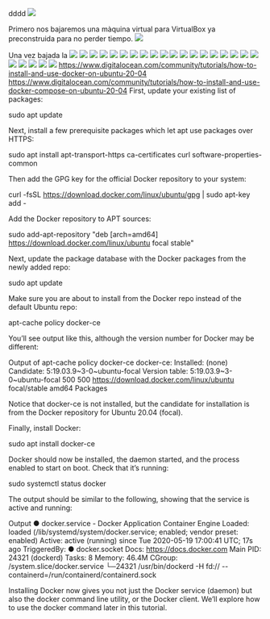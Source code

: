 dddd
![](imagenes/grail.png)

Primero nos bajaremos una màquina virtual para VirtualBox ya preconstruida para no perder tiempo.
![](imagenes/1.PNG)

Una vez bajada la
![](imagenes/2.PNG)
![](imagenes/3.PNG)
![](imagenes/4.PNG)
![](imagenes/5.PNG)
![](imagenes/6.PNG)
![](imagenes/8.PNG)
![](imagenes/9.PNG)
![](imagenes/10.PNG)
![](imagenes/11.PNG)
![](imagenes/12.PNG)
![](imagenes/13.PNG)
![](imagenes/14.PNG)
![](imagenes/15.PNG)
![](imagenes/16.PNG)
![](imagenes/17.PNG)
![](imagenes/18.PNG)
![](imagenes/19.PNG)
![](imagenes/20.PNG)
![](imagenes/21.PNG)
![](imagenes/22.PNG)
![](imagenes/23.PNG)
![](imagenes/24.PNG)
![](imagenes/10.PNG)
![](imagenes/10.PNG)
https://www.digitalocean.com/community/tutorials/how-to-install-and-use-docker-on-ubuntu-20-04
https://www.digitalocean.com/community/tutorials/how-to-install-and-use-docker-compose-on-ubuntu-20-04
First, update your existing list of packages:

sudo apt update
 
Next, install a few prerequisite packages which let apt use packages over HTTPS:

sudo apt install apt-transport-https ca-certificates curl software-properties-common
 
Then add the GPG key for the official Docker repository to your system:

curl -fsSL https://download.docker.com/linux/ubuntu/gpg | sudo apt-key add -
 
Add the Docker repository to APT sources:

sudo add-apt-repository "deb [arch=amd64] https://download.docker.com/linux/ubuntu focal stable"
 
Next, update the package database with the Docker packages from the newly added repo:

sudo apt update
 
Make sure you are about to install from the Docker repo instead of the default Ubuntu repo:

apt-cache policy docker-ce
 
You’ll see output like this, although the version number for Docker may be different:

Output of apt-cache policy docker-ce
docker-ce:
  Installed: (none)
  Candidate: 5:19.03.9~3-0~ubuntu-focal
  Version table:
     5:19.03.9~3-0~ubuntu-focal 500
        500 https://download.docker.com/linux/ubuntu focal/stable amd64 Packages
 
Notice that docker-ce is not installed, but the candidate for installation is from the Docker repository for Ubuntu 20.04 (focal).

Finally, install Docker:

sudo apt install docker-ce
 
Docker should now be installed, the daemon started, and the process enabled to start on boot. Check that it’s running:

sudo systemctl status docker
 
The output should be similar to the following, showing that the service is active and running:

Output
● docker.service - Docker Application Container Engine
     Loaded: loaded (/lib/systemd/system/docker.service; enabled; vendor preset: enabled)
     Active: active (running) since Tue 2020-05-19 17:00:41 UTC; 17s ago
TriggeredBy: ● docker.socket
       Docs: https://docs.docker.com
   Main PID: 24321 (dockerd)
      Tasks: 8
     Memory: 46.4M
     CGroup: /system.slice/docker.service
             └─24321 /usr/bin/dockerd -H fd:// --containerd=/run/containerd/containerd.sock
             
Installing Docker now gives you not just the Docker service (daemon) but also the docker command line utility, or the Docker client. We’ll explore how to use the docker command later in this tutorial.

